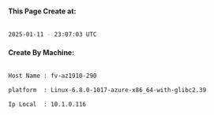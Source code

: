 
   
#### This Page Create at:

```bash

2025-01-11 - 23:07:03 UTC

```

#### Create By Machine:

```bash

Host Name : fv-az1910-290

platform  : Linux-6.8.0-1017-azure-x86_64-with-glibc2.39

Ip Local  : 10.1.0.116

```

